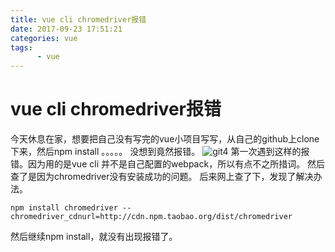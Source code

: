 ```yaml
---
title: vue cli chromedriver报错
date: 2017-09-23 17:51:21
categories: vue
tags:
	  - vue
---
```


# vue cli chromedriver报错
今天休息在家，想要把自己没有写完的vue小项目写写，从自己的github上clone下来，然后npm install 。。。。。
没想到竟然报错。
![git4](1.png)
第一次遇到这样的报错。因为用的是vue cli 并不是自己配置的webpack，所以有点不之所措词。
然后查了是因为chromedriver没有安装成功的问题。
后来网上查了下，发现了解决办法。
```
npm install chromedriver --chromedriver_cdnurl=http://cdn.npm.taobao.org/dist/chromedriver
```
然后继续npm install，就没有出现报错了。